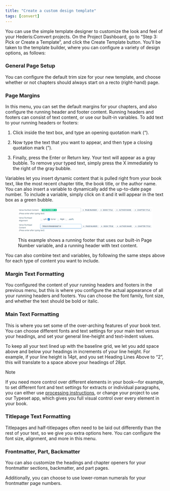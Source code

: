 ```yaml
---
title: "Create a custom design template"
tags: [convert]
---
```

 
<html><body><section data-type="chapter" class="hsecchapter" data-hederis-type="hsecchapter" id="convert-template-designer" data-pi-attrs="id: convert-template-designer; data-tags: convert;" role="doc-chapter" data-tags="convert" data-author-name=" " data-book-title=" " title="Create a custom design template"><p class="hblkp" data-hederis-type="hblkp" id="p1tXvjIIz">You can use the simple template designer to customize the look and feel of your Hederis:Comvert projects. On the Project Dashboard, go to &#8220;Step 3: Pick or Create a Template&#8221;, and click the Create Template button. You&#8217;ll be taken to the template builder, where you can configure a variety of design options, as follows:</p><section class="hwprsubsection" data-hederis-type="hwprsubsection" id="pmC1FaK1e" data-type="subsection" title="General Page Setup"><h1 data-hederis-type="hblktitle" class="hblktitle" id="pCXzMGVl6">General Page Setup</h1><p class="hblkp" data-hederis-type="hblkp" id="pgumlLdAY">You can configure the default trim size for your new template, and choose whether or not chapters should always start on a recto (right-hand) page.</p></section><section class="hwprsubsection" data-hederis-type="hwprsubsection" id="pskoikajs" data-type="subsection" title="Page Margins"><h1 data-hederis-type="hblktitle" class="hblktitle" id="p3oXBrgRq">Page Margins</h1><p class="hblkp" data-hederis-type="hblkp" id="poDTaeOv1">In this menu, you can set the default margins for your chapters, and also configure the running header and footer content. Running headers and footers can consist of text content, or use our built-in variables. To add text to your running headers or footers:</p><ol class="hwprnumlist" data-hederis-type="hwprnumlist" id="phtskjYXc"><li class="hblkoli" data-hederis-type="hblkoli" id="liXW8oPNzb"><p class="hblkoli" data-hederis-type="hblklip" id="pqHdUPKIY">Click inside the text box, and type an opening quotation mark (&#8220;).</p></li><li class="hblkoli" data-hederis-type="hblkoli" id="li3jk4k5nR"><p class="hblkoli" data-hederis-type="hblklip" id="pqQtqd8cz">Now type the text that you want to appear, and then type a closing quotation mark (&#8221;).</p></li><li class="hblkoli" data-hederis-type="hblkoli" id="lim9upjVzg"><p class="hblkoli" data-hederis-type="hblklip" id="pMn6RL6Z1">Finally, press the Enter or Return key. Your text will appear as a gray bubble. To remove your typed text, simply press the X immediately to the right of the gray bubble.</p></li></ol><p class="hblkp" data-hederis-type="hblkp" id="p14PpADy8">Variables let you insert dynamic content that is pulled right from your book text, like the most recent chapter title, the book title, or the author name. You can also insert a variable to dynamically add the up-to-date page number. To include a variable, simply click on it and it will appear in the text box as a green bubble.</p><figure class="hwprfig" data-hederis-type="hwprfig" id="psCIonBv9"><img data-hederis-type="hblkimg" class="hblkimg" id="pjeINbvcP" src="/images/runheadfoot.png" data-img-src="/images/runheadfoot.png"/><p class="hblkcaption" data-hederis-type="hblkcaption" id="pZD4FZX6q">This example shows a running footer that uses our built-in Page Number variable, and a running header with text content.</p></figure><p class="hblkp" data-hederis-type="hblkp" id="pv8HDhrSM">You can also combine text and variables, by following the same steps above for each type of content you want to include.</p></section><section class="hwprsubsection" data-hederis-type="hwprsubsection" id="ppwIB9ibI" data-type="subsection" title="Margin Text Formatting"><h1 data-hederis-type="hblktitle" class="hblktitle" id="pSwcbkn7U">Margin Text Formatting</h1><p class="hblkp" data-hederis-type="hblkp" id="p91IobUno">You configured the content of your running headers and footers in the previous menu, but this is where you configure the actual appearance of all your running headers and footers. You can choose the font family, font size, and whether the text should be bold or italic.</p></section><section class="hwprsubsection" data-hederis-type="hwprsubsection" id="pYXE3emGR" data-type="subsection" title="Main Text Formatting"><h1 data-hederis-type="hblktitle" class="hblktitle" id="pSA8rGdag">Main Text Formatting</h1><p class="hblkp" data-hederis-type="hblkp" id="ptQT8n2hQ">This is where you set some of the over-arching features of your book text. You can choose different fonts and text settings for your main text versus your headings, and set your general line-height and text-indent values.</p><p class="hblkp" data-hederis-type="hblkp" id="pABLHlinG">To keep all your text lined up with the baseline grid, we let you add space above and below your headings in increments of your line height. For example, if your line height is 14pt, and you set Heading Lines Above to &#8220;2&#8221;, this will translate to a space above your headings of 28pt. </p><aside class="hwprbox box" data-hederis-type="hwprbox" id="p6fo3afR5" data-type="sidebar"><p class="hblktype" data-hederis-type="hblktype" id="pMArAVdDE">Note</p><p class="hblkp" data-hederis-type="hblkp" id="pnEFCwByu">If you need more control over different elements in your book&#8212;for example, to set different font and text settings for extracts or individual paragraphs, you can either use <a href="{% link _docs/custom-design.md %}" class="hspana" data-hederis-type="hspana" id="p1VJGDHCL">processing instructions</a>, or change your project to use our Typeset app, which gives you full visual control over every element in your book.</p></aside></section><section class="hwprsubsection" data-hederis-type="hwprsubsection" id="pUhAlsfYG" data-type="subsection" title="Titlepage Text Formatting"><h1 data-hederis-type="hblktitle" class="hblktitle" id="pVqcD200a">Titlepage Text Formatting</h1><p class="hblkp" data-hederis-type="hblkp" id="pYMX0F4IZ">Titlepages and half-titlepages often need to be laid out differently than the rest of your text, so we give you extra options here. You can configure the font size, alignment, and more in this menu.</p></section><section class="hwprsubsection" data-hederis-type="hwprsubsection" id="pIio0br6J" data-type="subsection" title="Frontmatter, Part, Backmatter"><h1 data-hederis-type="hblktitle" class="hblktitle" id="pazT6hv17">Frontmatter, Part, Backmatter</h1><p class="hblkp" data-hederis-type="hblkp" id="poPeBh3Xv">You can also customize the headings and chapter openers for your frontmatter sections, backmatter, and part pages.</p><p class="hblkp" data-hederis-type="hblkp" id="pQHNctwhU">Additionally, you can choose to use lower-roman numerals for your frontmatter page numbers.</p></section></section></body></html>
